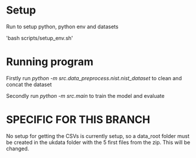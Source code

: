 # Setup
Run to setup python, python env and datasets
    
'bash scripts/setup_env.sh'

# Running program
Firstly run *python -m src.data_preprocess.nist.nist_dataset* to clean and concat the dataset

Secondly run *python -m src.main* to train the model and evaluate

# SPECIFIC FOR THIS BRANCH
No setup for getting the CSVs is currently setup, so a data_root folder must be created in the ukdata folder with the 5 first files from the zip. 
This will be changed.
